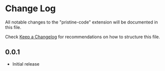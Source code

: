 # Change Log

All notable changes to the "pristine-code" extension will be documented in this file.

Check [Keep a Changelog](http://keepachangelog.com/) for recommendations on how to structure this file.

## 0.0.1

- Initial release

